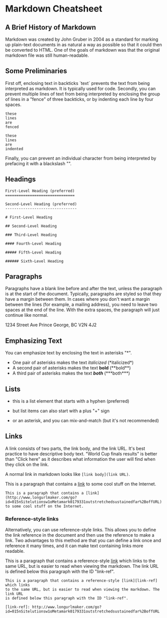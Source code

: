 Markdown Cheatsheet
===================

A Brief History of Markdown
---------------------------

Markdown was created by John Gruber in 2004 as a standard for marking up
plain-text documents in as natural a way as possible so that it could then be
converted to HTML. One of the goals of markdown was that the original markdown
file was still human-readable.

Some Preliminaries
------------------

First off, enclosing text in backticks \`text\` prevents the text from being
interpreted as markdown. It is typically used for code. Secondly, you can
prevent multiple lines of text from being interpreted by enclosing the group of
lines in a "fence" of three backticks, or by indenting each line by four spaces.

```
these
lines
are
fenced
```

    these
    lines
    are
    indented

Finally, you can prevent an individual character from being interpreted by
prefacing it with a blackslash "\".

Headings
--------

```
First-Level Heading (preferred)
===============================

Second-Level Heading (preferred)
--------------------------------

# First-Level Heading

## Second-Level Heading

### Third-Level Heading

#### Fourth-Level Heading

##### Fifth-Level Heading

###### Sixth-Level Heading
```

Paragraphs
----------

Paragraphs have a blank line before and after the text, unless the paragraph is
at the start of the document. Typically, paragraphs are styled so that they have
a margin between them. In cases where you don't want a margin between the lines
(for example, a mailing address), you need to leave two spaces at the end of the
line. With the extra spaces, the paragraph will just continue like normal.

1234 Street Ave
Prince George, BC
V2N 4J2

Emphasizing Text
----------------

You can emphasize text by enclosing the text in asterisks "\*".

- One pair of asterisks makes the text *italicized* (\*italicized\*)
- A second pair of asterisks makes the text **bold** (\*\*bold\*\*)
- A third pair of asterisks makes the text ***both*** (\*\*\*both\*\*\*)

Lists
-----

- this is a list element that starts with a hyphen (preferred)
+ but list items can also start with a plus "+" sign
* or an asterisk, and you can mix-and-match (but it's not recommended)

Links
-----

A link consists of two parts, the link body, and the link URL. It's best
practice to have descriptive body text. "World Cup finals results" is better
than "Click here" as it describes what information the user will find when they
click on the link.

A normal link in markdown looks like `[link body](link URL)`.

This is a paragraph that contains a [link](http://www.longurlmaker.com/go?id=015nSitelutionsw1oMetamark0179331outstretchedsustainedfar%2BoffURL)
to some cool stuff on the Internet.

```
This is a paragraph that contains a [link](http://www.longurlmaker.com/go?id=015nSitelutionsw1oMetamark0179331outstretchedsustainedfar%2BoffURL)
to some cool stuff on the Internet.
```

### Reference-style links

Alternatively, you can use reference-style links. This allows you to define the
link reference in the document and then use the reference to make a link. Two
advantages to this method are that you can define a link once and reference it
many times, and it can make text containing links more readable.

This is a paragraph that contains a reference-style [link][link-ref] which links
to the same URL, but is easier to read when viewing the markdown. The link URL
is defined below this paragraph with the ID "link-ref".

[link-ref]: http://www.longurlmaker.com/go?id=015nSitelutionsw1oMetamark0179331outstretchedsustainedfar%2BoffURL

```
This is a paragraph that contains a reference-style [link][link-ref] which links
to the same URL, but is easier to read when viewing the markdown. The link URL
is defined below this paragraph with the ID "link-ref".

[link-ref]: http://www.longurlmaker.com/go?id=015nSitelutionsw1oMetamark0179331outstretchedsustainedfar%2BoffURL
```
